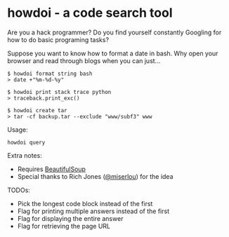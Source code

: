 howdoi - a code search tool
========================

Are you a hack programmer? Do you find yourself constantly Googling for how to do basic programing tasks?

Suppose you want to know how to format a date in bash. Why open your browser and read through blogs when you can just...

    $ howdoi format string bash
    > date +"%m-%d-%y"

    $ howdoi print stack trace python
    > traceback.print_exc()

    $ howdoi create tar
    > tar -cf backup.tar --exclude "www/subf3" www

Usage:

`howdoi query`

Extra notes:

*   Requires [BeautifulSoup](http://www.crummy.com/software/BeautifulSoup/)
*   Special thanks to Rich Jones ([@miserlou](https://github.com/miserlou)) for the idea

TODOs:

*   Pick the longest code block instead of the first
*   Flag for printing multiple answers instead of the first
*   Flag for displaying the entire answer
*   Flag for retrieving the page URL
